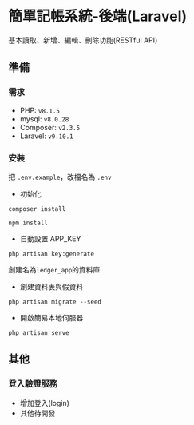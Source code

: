 # 簡單記帳系統-後端(Laravel)
基本讀取、新增、編輯、刪除功能(RESTful API)

## 準備

### 需求
- PHP: `v8.1.5`
- mysql: `v8.0.28`
- Composer: `v2.3.5`
- Laravel: `v9.10.1`

### 安裝
把 `.env.example`，改檔名為 `.env` 

- 初始化
```
composer install 
```
```
npm install
```

- 自動設置 APP_KEY 

```
php artisan key:generate
```

創建名為`ledger_app`的資料庫

- 創建資料表與假資料
```
php artisan migrate --seed
```

- 開啟簡易本地伺服器

```
php artisan serve
```

## 其他

### 登入驗證服務
- 增加登入(login)
- 其他待開發